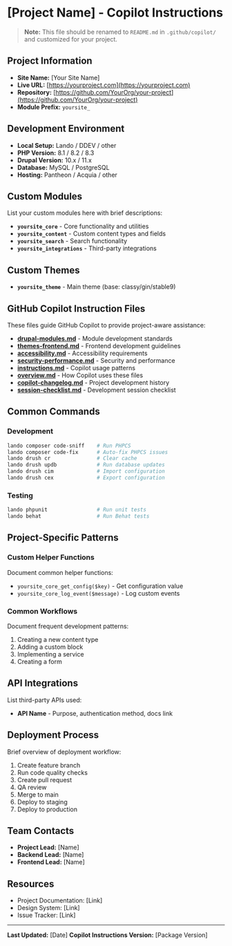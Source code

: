 # [Project Name] - Copilot Instructions

> **Note:** This file should be renamed to `README.md` in `.github/copilot/` and customized for your project.

## Project Information

- **Site Name:** [Your Site Name]
- **Live URL:** [https://yourproject.com](https://yourproject.com)
- **Repository:** [https://github.com/YourOrg/your-project](https://github.com/YourOrg/your-project)
- **Module Prefix:** `yoursite_`

## Development Environment

- **Local Setup:** Lando / DDEV / other
- **PHP Version:** 8.1 / 8.2 / 8.3
- **Drupal Version:** 10.x / 11.x
- **Database:** MySQL / PostgreSQL
- **Hosting:** Pantheon / Acquia / other

## Custom Modules

List your custom modules here with brief descriptions:

- **`yoursite_core`** - Core functionality and utilities
- **`yoursite_content`** - Custom content types and fields
- **`yoursite_search`** - Search functionality
- **`yoursite_integrations`** - Third-party integrations

## Custom Themes

- **`yoursite_theme`** - Main theme (base: classy/gin/stable9)

## GitHub Copilot Instruction Files

These files guide GitHub Copilot to provide project-aware assistance:

- **[drupal-modules.md](./drupal-modules.md)** - Module development standards
- **[themes-frontend.md](./themes-frontend.md)** - Frontend development guidelines
- **[accessibility.md](./accessibility.md)** - Accessibility requirements
- **[security-performance.md](./security-performance.md)** - Security and performance
- **[instructions.md](./instructions.md)** - Copilot usage patterns
- **[overview.md](./overview.md)** - How Copilot uses these files
- **[copilot-changelog.md](./copilot-changelog.md)** - Project development history
- **[session-checklist.md](./session-checklist.md)** - Development session checklist

## Common Commands

### Development
```bash
lando composer code-sniff    # Run PHPCS
lando composer code-fix      # Auto-fix PHPCS issues
lando drush cr               # Clear cache
lando drush updb             # Run database updates
lando drush cim              # Import configuration
lando drush cex              # Export configuration
```

### Testing
```bash
lando phpunit                # Run unit tests
lando behat                  # Run Behat tests
```

## Project-Specific Patterns

### Custom Helper Functions

Document common helper functions:
- `yoursite_core_get_config($key)` - Get configuration value
- `yoursite_core_log_event($message)` - Log custom events

### Common Workflows

Document frequent development patterns:
1. Creating a new content type
2. Adding a custom block
3. Implementing a service
4. Creating a form

## API Integrations

List third-party APIs used:
- **API Name** - Purpose, authentication method, docs link

## Deployment Process

Brief overview of deployment workflow:
1. Create feature branch
2. Run code quality checks
3. Create pull request
4. QA review
5. Merge to main
6. Deploy to staging
7. Deploy to production

## Team Contacts

- **Project Lead:** [Name]
- **Backend Lead:** [Name]
- **Frontend Lead:** [Name]

## Resources

- Project Documentation: [Link]
- Design System: [Link]
- Issue Tracker: [Link]

---

**Last Updated:** [Date]
**Copilot Instructions Version:** [Package Version]
